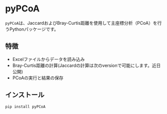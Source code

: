 # pyPCoA

`pyPCoA`は、JaccardおよびBray-Curtis距離を使用して主座標分析（PCoA）を行うPythonパッケージです。

## 特徴

- Excelファイルからデータを読み込み
- Bray-Curtis距離の計算(Jaccardの計算は次のversionで可能にします。近日公開)
- PCoAの実行と結果の保存

## インストール

```bash
pip install pyPCoA
